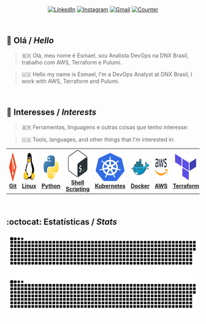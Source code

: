 <div align="center">

[![LinkedIn][linkedin-badge]][linkedin-url]
[![Instagram][instagram-badge]][linkedin-url]
[![Gmail][gmail-badge]][gmail-url]
[![Counter][counter-badge]][counter-url]
</div>

<br />

## :raising_hand: Olá / *Hello*
> 🇧🇷 Olá, meu nome é Esmael, sou Analista DevOps na DNX Brasil, trabalho com AWS, Terraform e Pulumi.

> 🇺🇸 Hello my name is Esmael, I'm a DevOps Analyst at DNX Brasil, I work with AWS, Terraform and Pulumi.

<br />

## :rocket: Interesses / *Interests*
> 🇧🇷 Ferramentas, linguagens e outras coisas que tenho interesse:

> 🇺🇸 Tools, languages, and other things that I'm interested in:

<table align="center">
  <tr>
    <td align="center"><a href="https://git-scm.com/"><img src="https://github.com/devicons/devicon/blob/master/icons/git/git-original.svg" height="75px;" alt="Git"/><br /><b>Git</b></a></td>
    <td align="center"><a href="https://kernel.org/"><img src="https://github.com/devicons/devicon/blob/master/icons/linux/linux-original.svg" height="75px;" alt="Linux"/><br /><b>Linux</b></a></td>
    <td align="center"><a href="https://www.python.org/"><img src="https://github.com/devicons/devicon/blob/master/icons/python/python-original.svg" height="75px;" alt="Python"/><br /><b>Python</b></a></td>
    <td align="center"><a href="https://www.shellscript.sh/"><img src="https://github.com/devicons/devicon/blob/master/icons/bash/bash-original.svg" height="75px;" alt="Bash"/><br /><b>Shell Scripting</b></a></td>
    <td align="center"><a href="https://kubernetes.io/"><img src="https://github.com/devicons/devicon/blob/master/icons/kubernetes/kubernetes-plain.svg" width="75px;" height="75px;" alt="Kubernetes"/><br /><b>Kubernetes</b></a></td>
    <td align="center"><a href="https://www.docker.com/"><img src="https://github.com/devicons/devicon/blob/master/icons/docker/docker-original.svg" width="75px;" height="75px;" alt="Docker"/><br /><b>Docker</b></a></td>
    <td align="center"><a href="https://aws.amazon.com/"><img src="https://github.com/devicons/devicon/blob/master/icons/amazonwebservices/amazonwebservices-original-wordmark.svg" width="100px;" height="75px;" alt="AWS"/><br /><b>AWS</b></a></td>
    <td align="center"><a href="https://www.terraform.io/"><img src="https://github.com/devicons/devicon/blob/master/icons/terraform/terraform-original.svg" height="75px;" alt="Terraform"/><br /><b>Terraform</b></a></td>
  </tr>
</table>

<br />

## :octocat: Estatísticas / *Stats*

<div align="center">
  <!--
  <img height="150em" src="https://github-readme-stats.vercel.app/api?username=calimanfilho&show_icons=true&theme=dracula&include_all_commits=true&count_private=true"/>
  <img height="150em" src="https://github-readme-stats.vercel.app/api/top-langs/?username=calimanfilho&layout=compact&langs_count=7&theme=dracula"/>
  -->
  
  ![Snake Animation](https://raw.githubusercontent.com/calimanfilho/calimanfilho/output/github-contribution-grid-snake.svg#gh-light-mode-only)
  ![Snake Animation](https://raw.githubusercontent.com/calimanfilho/calimanfilho/output/github-contribution-grid-snake-dark.svg#gh-dark-mode-only)
</div>

[linkedin-badge]: https://img.shields.io/badge/LinkedIn-282A36?style=for-the-badge&logo=linkedin&logoColor=white&link
[linkedin-url]: https://www.linkedin.com/in/calimanfilho/
[instagram-badge]: https://img.shields.io/badge/Instagram-282A36?style=for-the-badge&logo=instagram&logoColor=white
[instagram-url]: https://www.instagram.com/calimanfilho/
[gmail-badge]: https://img.shields.io/badge/Gmail-282A36?style=for-the-badge&logo=gmail&logoColor=white
[gmail-url]: mailto:calimanfilho@gmail.com
[medium-badge]: https://img.shields.io/badge/Medium-282A36?style=for-the-badge&logo=medium&logoColor=white
[medium-url]: https://medium.com/@calimanfilho
[counter-badge]: https://komarev.com/ghpvc/?username=calimanfilho&color=282A36&style=for-the-badge
[counter-url]: https://github.com/calimanfilho

<!--
*** As cores padrões de cada rede social são:
*** LinkedIn-0077B5
*** Instagram-E4405F
*** Gmail-D14836
*** Medium-12100E
*** https://www.markdownguide.org/basic-syntax/#reference-style-links
-->
